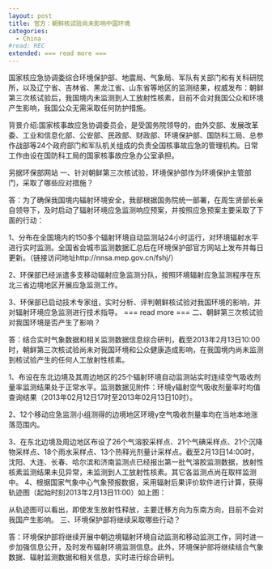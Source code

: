```yaml
---
layout: post
title: 官方：朝鲜核试验尚未影响中国环境
categories:
  - China
#read: REC
extended: === read more ===
---
```

 
国家核应急协调委综合环境保护部、地震局、气象局、军队有关部门和有关科研院所，以及辽宁省、吉林省、黑龙江省、山东省等地区的监测结果，权威发布：朝鲜第三次核试验后，我国境内未监测到人工放射性核素，目前不会对我国公众和环境产生影响，我国公众无需采取任何防护措施。

背景介绍:国家核事故应急协调委员会，是受国务院领导的，由外交部、发展改革委、工业和信息化部、公安部、民政部、财政部、环境保护部、国防科工局、总参作战部等24个政府部门和军队机关组成的负责全国核事故应急的管理机构。日常工作由设在国防科工局的国家核事故应急办公室承担。

另据环保部网站 一、针对朝鲜第三次核试验，环境保护部作为环境保护主管部门，采取了哪些应对措施？

答：为了确保我国境内辐射环境安全，我部根据国务院统一部署，在周生贤部长亲自领导下，及时启动了辐射环境应急监测响应预案，并按照应急预案主要采取了下面的行动：

1、分布在全国境内的150多个辐射环境自动监测站24小时运行，对环境辐射水平进行实时监测。全国省会城市监测数据汇总后在环境保护部官方网站上发布并每日更新。（链接访问地址http://nnsa.mep.gov.cn/fshj/）

2、环保部已经派遣多支移动辐射应急监测分队，按照环境辐射应急监测程序在东北三省边境地区开展应急监测工作。

3、环保部已启动技术专家组，实时分析、评判朝鲜核试验对我国环境的影响，并对辐射环境应急监测进行技术指导。
=== read more ===
二、朝鲜第三次核试验对我国环境是否产生了影响？

答：结合实时气象数据和相关监测数据信息综合研判，截至2013年2月13日10:00时，朝鲜第三次核试验尚未对我国环境和公众健康造成影响，在我国境内尚未监测到核试验产生的任何人工放射性核素。

1、布设在东北边境及其周边地区的25个辐射环境自动监测站实时连续空气吸收剂量率监测结果处于正常水平。监测数据见附件：环境γ辐射空气吸收剂量率时均值查询结果（2013年02月12日17时至2013年02月13日10时）。

2、12个移动应急监测小组测得的边境地区环境γ空气吸收剂量率均在当地本地涨落范围内。

3、在东北边境及周边地区布设了26个气溶胶采样点、21个气碘采样点、21个沉降物采样点、18个雨水采样点、13个热释光剂量计采样点。截至2月13日14:00时，沈阳、大连、长春、哈尔滨和济南监测点已经报出第一批气溶胶监测数据，放射性核素监测结果未见异常，未监测到人工放射性核素。其它各监测点尚在取样监测中。
4、根据国家气象中心气象预报数据，采用辐射后果评价软件进行计算，获得轨迹图（起始时刻2013年2月13日11:00）如上图：

从轨迹图可以看出，即使发生放射性释放，主要迁移方向为东南方向，目前不会对我国产生影响。
三、环境保护部将继续采取哪些行动？

答：环境保护部将继续开展中朝边境辐射环境自动监测和移动监测工作，同时进一步加强信息公开，及时发布辐射环境监测信息。此外，环境保护部将继续结合气象数据、辐射监测数据和相关信息，实时进行综合研判。
